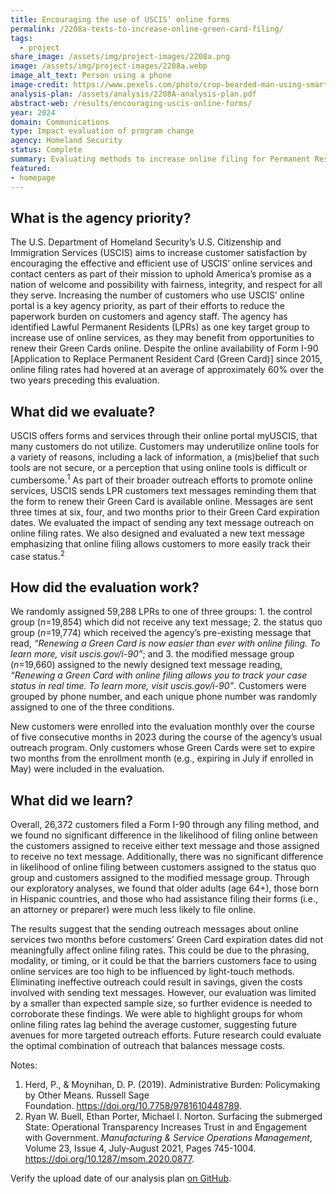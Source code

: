 ```yaml
---
title: Encouraging the use of USCIS’ online forms
permalink: /2208a-texts-to-increase-online-green-card-filing/
tags: 
  - project
share_image: /assets/img/project-images/2208a.png
image: /assets/img/project-images/2208a.webp
image_alt_text: Person using a phone
image-credit: https://www.pexels.com/photo/crop-bearded-man-using-smartphone-in-living-room-7129050/
analysis-plan: /assets/analysis/2208A-analysis-plan.pdf
abstract-web: /results/encouraging-uscis-online-forms/ 
year: 2024  
domain: Communications
type: Impact evaluation of program change
agency: Homeland Security
status: Complete
summary: Evaluating methods to increase online filing for Permanent Resident Card renewals
featured:
- homepage
---
```

## What is the agency priority?
The U.S. Department of Homeland Security’s U.S. Citizenship and Immigration Services (USCIS) aims to increase customer satisfaction by encouraging the effective and efficient use of USCIS’ online services and contact centers as part of their mission to uphold America’s promise as a nation of welcome and possibility with fairness, integrity, and respect for all they serve. Increasing the number of customers who use USCIS’ online portal is a key agency priority, as part of their efforts to reduce the paperwork burden on customers and agency staff. The agency has identified Lawful Permanent Residents (LPRs) as one key target group to increase use of online services, as they may benefit from opportunities to renew their Green Cards online. Despite the online availability of Form I-90 [Application to Replace Permanent Resident Card (Green Card)] since 2015, online filing rates had hovered at an average of approximately 60% over the two years preceding this evaluation.

## What did we evaluate?
USCIS offers forms and services through their online portal myUSCIS, that many customers do not utilize. Customers may underutilize online tools for a variety of reasons, including a lack of information, a (mis)belief that such tools are not secure, or a perception that using online tools is difficult or cumbersome.<sup>1</sup> As part of their broader outreach efforts to promote online services, USCIS sends LPR customers text messages reminding them that the form to renew their Green Card is available online. Messages are sent three times at six, four, and two months prior to their Green Card expiration dates. We evaluated the impact of sending any text message outreach on online filing rates. We also designed and evaluated a new text message emphasizing that online filing allows customers to more easily track their case status.<sup>2</sup>

## How did the evaluation work?
We randomly assigned 59,288 LPRs to one of three groups: 1. the control group (<i>n</i>=19,854) which did not receive any text message; 2. the status quo group (<i>n</i>=19,774) which received the agency’s pre-existing message that read, <i>“Renewing a Green Card is now easier than ever with online filing. To learn more, visit uscis.gov/i-90”</i>; and 3. the modified message group (<i>n</i>=19,660) assigned to the newly designed text message reading, <i>“Renewing a Green Card with online filing allows you to track your case status in real time. To learn more, visit uscis.gov/i-90”</i>. Customers were grouped by phone number, and each unique phone number was randomly assigned to one of the three conditions.

New customers were enrolled into the evaluation monthly over the course of five consecutive months in 2023 during the course of the agency’s usual outreach program. Only customers whose Green Cards were set to expire two months from the enrollment month (e.g., expiring in July if
enrolled in May) were included in the evaluation.

## What did we learn?
Overall, 26,372 customers filed a Form I-90 through any filing method, and we found no significant difference in the likelihood of filing online between the customers assigned to receive either text message and those assigned to receive no text message. Additionally, there was no
significant difference in likelihood of online filing between customers assigned to the status quo group and customers assigned to the modified message group. Through our exploratory analyses, we found that older adults (age 64+), those born in Hispanic countries, and those who had assistance filing their forms (i.e., an attorney or preparer) were much less likely to file online.

The results suggest that the sending outreach messages about online services two months before customers’ Green Card expiration dates did not meaningfully affect online filing rates. This could be due to the phrasing, modality, or timing, or it could be that the barriers customers face to using online services are too high to be influenced by light-touch methods. Eliminating ineffective outreach could result in savings, given the costs involved with sending text messages. However, our evaluation was limited by a smaller than expected sample size, so further evidence is needed to corroborate these findings. We were able to highlight groups for whom online filing rates lag behind the average customer, suggesting future avenues for more targeted outreach efforts. Future research could evaluate the optimal combination of outreach that balances message costs.

Notes:
1. Herd, P., & Moynihan, D. P. (2019). Administrative Burden: Policymaking by Other Means. Russell Sage Foundation. <a class="usa-link usa-link--external" href="https://doi.org/10.7758/9781610448789">https://doi.org/10.7758/9781610448789</a>.
2. Ryan W. Buell, Ethan Porter, Michael I. Norton. Surfacing the submerged State: Operational Transparency Increases Trust in and
Engagement with Government. <i>Manufacturing & Service Operations Management</i>, Volume 23, Issue 4, July-August 2021, Pages 745-1004. <a class="usa-link usa-link--external" href="https://doi.org/10.1287/msom.2020.0877">https://doi.org/10.1287/msom.2020.0877</a>.

Verify the upload date of our analysis plan <a class="usa-link usa-link--external" href="https://github.com/gsa-oes/office-of-evaluation-sciences/commits/master/assets/analysis/2208A-analysis-plan.pdf">on GitHub</a>.

